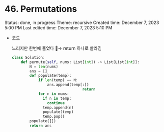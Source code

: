 # 46. Permutations

Status: done, in progress
Theme: recursive
Created time: December 7, 2023 5:00 PM
Last edited time: December 7, 2023 5:10 PM

- 코드
    
    느리지만 한번에 풀었다 🪇→ return 하나로 빨라짐 
    
    ```python
    class Solution:
        def permute(self, nums: List[int]) -> List[List[int]]:
            N = len(nums)
            ans = []
            def populate(temp):
                if len(temp) == N:
                    ans.append(temp[:])
    								return 
                for n in nums:
                  if n in temp:
                    continue
                  temp.append(n)
                  populate(temp)
                  temp.pop()
            populate([])
            return ans
    ```